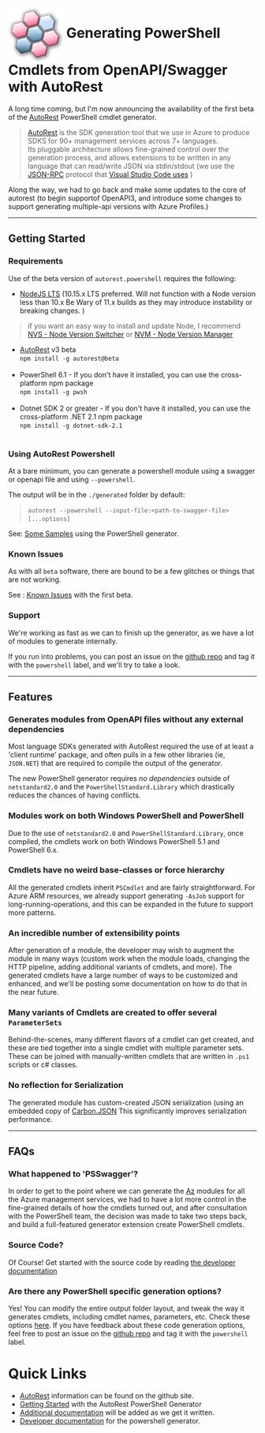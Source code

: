 # <img align="center" src="https://github.com/Azure/autorest/raw/master/docs/images/logo.png"> Generating PowerShell Cmdlets from OpenAPI/Swagger with AutoRest

A long time coming, but I'm now announcing the availability of the first beta of the [AutoRest](https://aka.ms/autorest) PowerShell cmdlet generator.

> [AutoRest](http://github.com/Azure/autorest) is the SDK generation tool that we use in Azure to produce SDKS for 90+ management services across 7+ languages. <br>Its pluggable architecture allows fine-grained control over the generation process, and allows extensions to be written in any language that can read/write JSON via stdin/stdout (we use the [JSON-RPC](https://www.npmjs.com/package/vscode-jsonrpc) protocol that [Visual Studio Code uses](https://code.visualstudio.com) )

Along the way, we had to go back and make some updates to the core of autorest (to begin supportof OpenAPI3, and introduce some changes to support generating multiple-api versions with Azure Profiles.)

<hr>

## Getting Started

### Requirements

Use of the beta version of `autorest.powershell` requires the following:

- [NodeJS LTS](https://nodejs.org) (10.15.x LTS preferred. Will not function with a Node version less than 10.x Be Wary of 11.x builds as they may introduce instability or breaking changes. ) 
> if you want an easy way to install and update Node, I recommend [NVS - Node Version Switcher](https://github.com/Azure/autorest/blob/master/docs/nodejs/installing-via-nvs.md) or [NVM - Node Version Manager](https://github.com/Azure/autorest/blob/master/docs/nodejs/installing-via-nvm.md)

- [AutoRest](https://aka.ms/autorest) v3 beta <br> `npm install -g autorest@beta ` <br>&nbsp;
- PowerShell 6.1 - If you don't have it installed, you can use the cross-platform npm package <br> `npm install -g pwsh` <br>&nbsp;
- Dotnet SDK 2 or greater - If you don't have it installed, you can use the cross-platform .NET 2.1 npm package <br> `npm install -g dotnet-sdk-2.1 ` <br>&nbsp;

### Using AutoRest Powershell

At a bare minimum, you can generate a powershell module using a swagger or openapi file and using `--powershell`.

The output will be in the `./generated` folder by default:

> `autorest --powershell --input-file:<path-to-swagger-file> [...options]`

See: [Some Samples](https://github.com/Azure/autorest/blob/master/docs/powershell/samples/readme.md) using the PowerShell generator.

### Known Issues
As with all `beta` software, there are bound to be a few glitches or things that are not working. 

See : [Known Issues](https://github.com/Azure/autorest/blob/master/docs/powershell/release-notes.md#caveats-and-known-issues) with the first beta.

### Support 
We're working as fast as we can to finish up the generator, as we have a lot of modules to generate internally. 

If you run into problems, you can post an issue on the [github repo](https://github.com/Azure/autorest/issues) and tag it with the `powershell` label, and we'll try to take a look.

<hr>

##  Features

### Generates modules from OpenAPI files without any external dependencies
Most language SDKs generated with AutoRest required the use of at least a 'client runtime' package, and often pulls in a few other libraries (ie, `JSON.NET`) that are required to compile the output of the generator.

The new PowerShell generator requires _no dependencies_ outside of `netstandard2.0` and the `PowerShellStandard.Library` which drastically reduces the chances of having conflicts.

### Modules work on both Windows PowerShell and PowerShell 
Due to the use of `netstandard2.0` and `PowerShellStandard.Library`, once compiled, the cmdlets work on both Windows PowerShell 5.1 and PowerShell 6.x.

### Cmdlets have no weird base-classes or force hierarchy
All the generated cmdlets inherit `PSCmdlet` and are fairly straightforward. For Azure ARM resources, we already support generating `-AsJob` support for long-running-operations, and this can be expanded in the future to support more patterns.

### An incredible number of extensibility points 
After generation of a module, the developer may wish to augment the module in many ways (custom work when the module loads, changing the HTTP pipeline, adding additional variants of cmdlets, and more). 
The generated cmdlets have a large number of ways to be customized and enhanced, and we'll be posting some documentation on how to do that in the near future.

### Many variants of Cmdlets are created to offer several `ParameterSets`
Behind-the-scenes, many different flavors of a cmdlet can get created, and these are tied together into a single cmdlet with multiple parameter sets. These can be joined with manually-written cmdlets that are written in `.ps1` scripts or c# classes.

### No reflection for Serialization
The generated module has custom-created JSON serialization (using an embedded copy of [Carbon.JSON](https://github.com/carbon/Data/tree/master/Carbon.Json) This significantly improves serialization performance.

<hr>

## FAQs

### What happened to 'PSSwagger'?
In order to get to the point where we can generate the [Az](https://azure.microsoft.com/en-us/blog/azure-powershell-az-module-version-1/) 
modules for all the Azure management services, we had to have a lot more control in the fine-grained details of how the cmdlets turned out, 
and after consultation with the PowerShell team, the decision was made to take two steps back, and build a full-featured generator extension create PowerShell cmdlets.

### Source Code?
Of Course! Get started with the source code by reading [the developer documentation](https://github.com/Azure/autorest/blob/master/docs/powershell/development.md)

### Are there any PowerShell specific generation options?

Yes! You can modify the entire output folder layout, and tweak the way it generates cmdlets, including cmdlet names, parameters, etc. Check these options [here](https://github.com/Azure/autorest/blob/master/docs/powershell/options.md). If you have feedback about these code generation options, feel  free to post an issue on the [github repo](https://github.com/Azure/autorest/issues) and tag it with the `powershell` label.

# Quick Links
- [AutoRest](https://github.com/Azure/autorest/blob/master/README.md) information can be found on the github site.
- [Getting Started](https://github.com/Azure/autorest/blob/master/docs/powershell/readme.md) with the AutoRest PowerShell Generator
- [Additional documentation](https://github.com/Azure/autorest/blob/master/docs/powershell/readme.md#more-information) will be added as we get it written. 
- [Developer documentation](https://github.com/Azure/autorest/blob/master/docs/powershell/development.md) for the powershell generator. 
